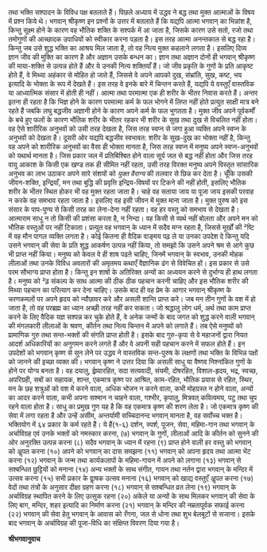 तथा भक्ति सश्पादन के विविध पक्ष बतलाते हैं। पिछले अध्याय में उद्धव ने बद्ध तथा मुक्त आत्माओं के विषय में प्रश्न किये थे। भगवान् श्रीकृष्ण इन प्रश्नों के उत्तर में बतलाते हैं कि यद्यपि आत्मा भगवान् का भिन्नांश है, किन्तु सूक्ष्म होने के कारण वह भौतिक शक्ति के सश्पर्क में आ जाता है, जिसके कारण उसे सतो, रजो तथा तमोगुणों की आच्छादक उपाधियों को स्वीकार करना पड़ता है। इस तरह आत्मा अनन्तकाल से बद्ध रहा है। किन्तु जब उसे शुद्ध भक्ति का आश्रय मिल जाता है, तो वह नित्य मुक्त कहलाने लगता है। इसलिए दिव्य ज्ञान जीव की मुक्ति का कारण है और अज्ञान उसके बन्धन का। ज्ञान तथा अज्ञान दोनों ही भगवान् श्रीकृष्ण की माया-शक्ति से उत्पन्न होते हैं और ये उनकी नित्य शक्तियाँ हैं। जो जीव प्रकृति के गुणों के प्रति आकृष्ट होते हैं, वे मिथ्या अहंकार से मोहित हो जाते हैं, जिससे वे अपने आपको दुख, संभ्रांति, सुख, कष्ट, भय इत्यादि के भोक्ता के रूप में देखते हैं। इस तरह वे इनके बारे में चिन्तन करते हैं, यद्यपि ये वस्तुएँ वास्तविक या आध्यात्मिक संसार में होती ही नहीं। आत्मा तथा परमात्मा एक ही शरीर के भीतर निवास करते हैं। अन्तर इतना ही रहता है कि भिज्ञ होने के कारण परमात्मा कर्म के फल भोगने में लिप्त नहीं होते प्रत्युत साक्षी मात्र बने रहते हैं जबकि लघु बद्धजीव अज्ञानी होने के कारण अपने कर्म के फल भुगतता है। मुक्त जीव अपने पूर्वकर्मों के बचे हुए फलों के कारण भौतिक शरीर के भीतर रहकर भी शरीर के सुख तथा दुख से विचलित नहीं होता। वह ऐसे शारीरिक अनुभवों को उसी तरह देखता है, जिस तरह स्वप्न से जगा हुआ व्यक्ति अपने स्वप्न के अनुभवों को देखता है। दूसरी ओर यद्यपि बद्धजीव स्वभावत: शरीर के सुख-दुख का भोक्ता नहीं है, किन्तु वह अपने को शारीरिक अनुभवों का वैसा ही भोक्ता मानता है, जिस तरह स्वप्न में मनुष्य अपने स्वप्न-अनुभवों को यथार्थ मानता है। जिस प्रकार जल में प्रतिबिश्बित होने वाला सूर्य जल से बद्ध नहीं होता और जिस तरह वायु आकाश के किसी एक खण्ड तक ही सीमित नहीं रहता, उसी तरह विरक्त मनुष्य अपने विस्तृत सांसारिक अनुभव का लाभ उठाकर अपने सारे संशयों को *युक्त वैराग्य* की तलवार से छिन्न कर देता है। चूँकि उसकी जीवन-शक्ति, इन्द्रियाँ, मन तथा बुद्धि की प्रवृत्ति इन्द्रिय-विषयों पर टिकने की नहीं होती, इसलिए भौतिक शरीर के भीतर स्थित होकर भी वह मुक्त रहता जाता है। चाहे वह सताया जाय या पूजा जाय इसकी परवाह न करके वह समभाव रहता जाता है। इसलिए वह इसी जीवन में मुक्त माना जाता है। मुक्त पुरुष को इस संसार के पाप-पुण्य से किसी तरह का लेना-देना नहीं रहता। वह हर वस्तु को समभाव से देखता है। आत्माराम साधु न तो किसी की प्रशंसा करता है, न निन्दा। वह किसी से व्यर्थ नहीं बोलता और अपने मन को भौतिक वस्तुओं पर नहीं टिकाता। प्रत्युत वह भगवान् के ध्यान में सदैव मग्न रहता है, जिससे मूर्खों की ²ष्टि में वह मौन पागल व्यक्ति लगता है। कोई कितना ही वैदिक वाङ्मय पढ़ ले या उनका उपदेश दे किन्तु यदि उसने भगवान् की सेवा के प्रति शुद्ध आकर्षण उत्पन्न नहीं किया, तो समझो कि उसने अपने श्रम से आगे कुछ भी प्राप्त नहीं किया। मनुष्य को केवल वे ही शाष पढऩे चाहिए, जिनमें भगवान् के स्वभाव, उनकी मोहक लीलाओं तथा उनके विविध अवतारों की अमृतमय कथाएँ वैज्ञानिक ढंग से विवेचित हों। इस प्रकार से उसे परम सौभाग्य प्राप्त होता है। किन्तु इन शाषों के अतिरिक्त अन्यों का अध्ययन करने से दुर्भाग्य ही हाथ लगता है। मनुष्य को ²ढ़ संकल्प के साथ आत्मा की ठीक ठीक पहचान करनी चाहिए और इस भौतिक शरीर की मिथ्या पहचान का परित्याग कर देना चाहिए। उसके बाद ही वह प्रेम के आगार भगवान् श्रीकृष्ण के चरणकमलों पर अपने हृदय को न्यौछावर करे और असली शान्ति प्राप्त करे। जब मन तीन गुणों के वश में हो जाता है, तो वह परब्रह्म का ध्यान अच्छी तरह नहीं कर सकता। जो श्रद्धालु लोग धर्म, अर्थ तथा काम प्राप्त करने के लिए वैदिक यज्ञ सश्पन्न कर चुके होते हैं, वे अनेक जन्मों के बाद जगत को शुद्ध करने वाली भगवान् की मंगलकारी लीलाओं के श्रवण, कीर्तन तथा नित्य चिन्तन में अपने को लगाते हैं। तब ऐसे मनुष्यों को प्रामाणिक गुरु तथा सन्त-भक्तों की संगति प्राप्त होती है। इसके बाद गुरु-कृपा से वे महाजनों द्वारा नियत आदर्श अधिकारियों का अनुगमन करने लगते हैं और वे अपनी सही पहचान करने में सफल होते हैं। इन उपदेशों को भगवान् कृष्ण से सुन लेने पर उद्धव ने वास्तविक सन्त-पुरुष के लक्षणों तथा भक्ति के विभिन्न पक्षों को जानने की इच्छा व्यक्त की। भगवान् कृष्ण ने उत्तर दिया कि असली साधु या वैष्णव निश्नांकित गुणों के होने पर योग्य बनता है। वह दयालु, ईष्र्यारहित, सदा सत्यवादी, संयमी, दोषरहित, विशाल-हृदय, भद्र, स्वच्छ, अपरिग्रही, सबों का सहायक, शान्त, एकमात्र कृष्ण पर आश्रित, काम-रहित, भौतिक प्रयास से रहित, स्थिर, मन के छह शत्रुओं को वश में करने वाला, अधिक भोजन न करने वाला, कभी मोहग्रस्त न होने वाला, अन्यों का आदर करने वाला, कभी अपना सश्मान न चाहने वाला, गश्भीर, कृपालु, मित्रवत् कवित्वमय, पटु तथा चुप रहने वाला होता है। साधु का प्रमुख गुण यह है कि वह एकमात्र कृष्ण की शरण लेता है। जो एकमात्र कृष्ण की सेवा में लगा रहता है और उन्हें असीम, अन्तर्यामी सच्चिदानन्द भगवान् मानता है, वह सर्वोच्च भक्त है। भक्तियोग में ६४ प्रकार के कर्म रहते हैं। ये हैं(१-६) दर्शन, स्पर्श, पूजन, सेवा, महिमा-गान तथा भगवान् के अर्चाविग्रह एवं उनके भक्तों को नमस्कार करना, (७) भगवान् के गुणों, लीलाओं आदि के कीर्तन को सुनने की ओर अनुरक्ति उत्पन्न करना (८) सदैव भगवान् के ध्यान में रहना (९) प्राप्त होने वाली हर वस्तु को भगवान् को अॢपत करना (१०) अपने को भगवान् का दास समझना (११) भगवान् को अपना हृदय तथा आत्मा भेंट करना (१२) भगवान् के जन्म तथा कार्यकलापों के महिमा-गायन में अपने को लगाना (१३) भगवान् से सश्बन्धित छुट्टियों को मनाना (१४) अन्य भक्तों के साथ संगीत, गायन तथा नर्तन द्वारा भगवान् के मन्दिर में उत्सव करना (१५) सभी प्रकार के वाॢषक उत्सव मनाना (१६) भगवान् को खाद्य वस्तुएँ अॢपत करना (१७) वेदों तथा तंत्रों के अनुसार दीक्षा ग्रहण करना (१८) भगवान् से सश्बन्धित व्रत लेना (१९) भगवान् के अर्चाविग्रह स्थापित करने के लिए उत्सुक रहना (२०) अकेले या अन्यों के साथ मिलकर भगवान् की सेवा के लिए बाग, मन्दिर, शहर इत्यादि का निर्माण करना (२१) भगवान् के मन्दिर की नम्रतापूर्वक सफाई करना (२२) भगवान् की सेवा हेतु भगवान् के आवास को रँगना, जल से धोना तथा शुभ बेलबूटों से सजाना। इसके बाद भगवान् के अर्चाविग्रह की पूजा-विधि का संक्षिप्त विवरण दिया गया है।  

**श्रीभगवानुवाच** 